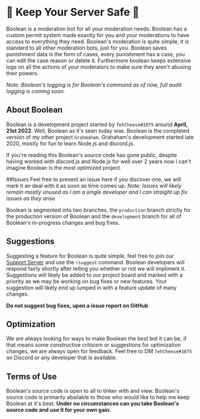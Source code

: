 # 🔨 Keep Your Server Safe 🔨
Boolean is a moderation bot for all your moderation needs. Boolean has a custom permit system made exactly for you and your moderations to have access to everything they need.
Boolean's moderation is quite simple, it is standard to all other moderation bots, just for you. Boolean saves punishment data is the form of cases, every punishment has a case, you can edit the case reason or delete it. Furthermore boolean keeps extensive logs on all the actions of your moderators to make sure they aren't abusing their powers.

*Note: Boolean's logging is for Boolean's command as of now, full audit logging is coming soon.*

## About Boolean

Boolean is a development project started by `TehCheese#1075` around **April, 21st 2022**. Well, Boolean as it's seen today was.
Boolean is the completed version of my other project `Grahmaham`. Grahaham's development started late 2020, mostly for fun to learn Node.js and discord.js.

If you're reading this Boolean's source code has gone public, despite having worked with discord.js and Node.js for well over 2 years now I can't imagine Boolean is the most optimized project.

##Issues
Feel free to present an issue here if you discover one, we will mark it an deal with it as soon as time comes up.
*Note: Issues will likely remain mostly unused as I am a single developer and I can straight up fix issues as they arise*

Boolean is segmented into two branches, the `production` branch strictly for the production version of Boolean and the `development` branch for all of Boolean's in-progress changes and bug fixes.

## Suggestions
Suggesting a feature for Boolean is quite simple, feel free to join our [Support Server](https://discord.gg/G2EhQCZZfh) and use the `!suggest` command. Boolean developers will respond fairly shortly after telling you whether or not we will impliment it.
Suggestions will likely be added to our project board and marked with a priority as we may be working on bug fixes or new features. Your suggestion will likely end up lumped in with a feature update of many changes.

**Do not suggest bug fixes, upen a issue report on GitHub**

## Optimization
We are always looking for ways to make Boolean the best bot it can be, if that means some constructive critisism or suggestions for optimization changes, we are always open for feedback. Feel free to DM `TehCheese#1075` on Discord or any developer that is available.

## **Terms of Use**
Boolean's source code is open to all to tinker with and view. Boolean's source code is primarily abailable to those who would like to help me keep Boolean at it's best.
**Under no circumstances can you take Boolean's source code and use it for your own gain.**
